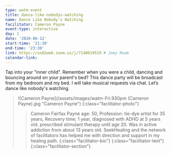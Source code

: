 ```yaml
---
type: watm-event
title: dance-like-nobodys-watching
name: Dance Like Nobody's Watching
facilitator: Cameron Payne
event-type: interactive
day: 1
date: '2020-06-12'
start-time: '21:30'
end-time: '23:30'
link: https://us02web.zoom.us/j/7140019519 # Joey Room
calendar-link:
---
```


Tap into your "inner child". Remember when you were a child, dancing and bouncing around on your parent's bed? This dance party will be broadcast from my bedroom and my bed. I will take musical requests via chat. Let’s dance like nobody's watching.

> ![Cameron Payne](/assets/images/watm-Fri.930pm (Cameron Payne).jpg "Cameron Payne")
> {:class="facilitator-photo"}
>
> > Cameron Fairfax Payne age: 50, Profession: tie-dye artist for 35 years, Recovery time; 1 year, diagnosed with ADHD at 5 years old. prescribed stimulant therapy until age 20. Was in active addiction from about 13 years old. SeekHealing and the network of facilitators has helped me with direction and support in my healing path.
> > {:class="facilitator-bio"}
> {:class="facilitator-text"}
{:class="facilitator-section"}
